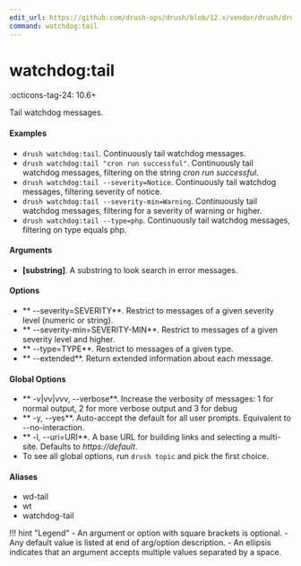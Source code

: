 ```yaml
---
edit_url: https://github.com/drush-ops/drush/blob/12.x/vendor/drush/drush/src/Commands/core/WatchdogCommands.php
command: watchdog:tail
---
```

# watchdog:tail

:octicons-tag-24: 10.6+

Tail watchdog messages.

#### Examples

- <code>drush watchdog:tail</code>. Continuously tail watchdog messages.
- <code>drush watchdog:tail "cron run successful"</code>. Continuously tail watchdog messages, filtering on the string *cron run successful*.
- <code>drush watchdog:tail --severity=Notice</code>. Continuously tail watchdog messages, filtering severity of notice.
- <code>drush watchdog:tail --severity-min=Warning</code>. Continuously tail watchdog messages, filtering for a severity of warning or higher.
- <code>drush watchdog:tail --type=php</code>. Continuously tail watchdog messages, filtering on type equals php.

#### Arguments

- **[substring]**. A substring to look search in error messages.

#### Options

- ** --severity=SEVERITY**. Restrict to messages of a given severity level (numeric or string).
- ** --severity-min=SEVERITY-MIN**. Restrict to messages of a given severity level and higher.
- ** --type=TYPE**. Restrict to messages of a given type.
- ** --extended**. Return extended information about each message.

#### Global Options

- ** -v|vv|vvv, --verbose**. Increase the verbosity of messages: 1 for normal output, 2 for more verbose output and 3 for debug
- ** -y, --yes**. Auto-accept the default for all user prompts. Equivalent to --no-interaction.
- ** -l, --uri=URI**. A base URL for building links and selecting a multi-site. Defaults to *https://default*.
- To see all global options, run <code>drush topic</code> and pick the first choice.

#### Aliases

- wd-tail
- wt
- watchdog-tail

!!! hint "Legend"
    - An argument or option with square brackets is optional.
    - Any default value is listed at end of arg/option description.
    - An ellipsis indicates that an argument accepts multiple values separated by a space.